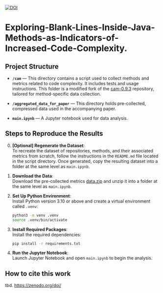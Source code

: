 [![DOI](https://zenodo.org/badge/887105764.svg)](https://zenodo.org/badge/latestdoi/887105764)
# Exploring-Blank-Lines-Inside-Java-Methods-as-Indicators-of-Increased-Code-Complexity.

## Project Structure

- **`/cam`** — This directory contains a script used to collect methods and metrics related to code complexity. It includes tests and usage instructions. This folder is a modified fork of the [cam-0.9.3](https://github.com/yegor256/cam) repository, tailored for method-specific data collection.

- **`/aggregated_data_for_paper`** — This directory holds pre-collected, compressed data used in the accompanying paper.

- **`main.ipynb`** — A Jupyter notebook used for data analysis.

## Steps to Reproduce the Results

0. **[Optional] Regenerate the Dataset**:  
   To recreate the dataset of repositories, methods, and their associated metrics from scratch, follow the instructions in the `README.md` file located in the script directory. Once generated, copy the resulting dataset into a folder at the same level as `main.ipynb`.

1. **Download the Data**:  
   Download the pre-collected metrics [data.zip](https://github.com/RuslanGaliullin/Blank-Lines-as-Indicators-of-Increased-Code-Complexity/releases/download/0.0.1/data.zip) and unzip it into a folder at the same level as `main.ipynb`.

2. **Set Up Python Environment**:  
   Install Python version 3.10 or above and create a virtual environment called `.venv`:
   ```bash
   python3 -m venv .venv
   source .venv/bin/activate
   ```

3. **Install Required Packages**:  
   Install the required dependencies:
   ```bash
   pip install -r requirements.txt
   ```

4. **Run the Jupyter Notebook**:  
   Launch Jupyter Notebook and open `main.ipynb` to begin the analysis.

## How to cite this work
tbd. https://zenodo.org/doi/
